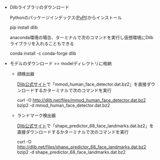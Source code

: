 - Dilbライブラリのダウンロード
    
    Pythonのパッケージインデックス([PyPI](https://pypi.org))からインストール
    
    pip install dlib
    
    anaconda環境の場合、ターミナルで次のコマンドを実行し仮想環境にDlibライブラリを入れることもできる
    
    conda install -c conda-forge dlib
    
- モデルのダウンロード >> modelディレクトリに格納
    - 顔検出器
        
        [Dlib公式サイト](http://dlib.net/files/)で「mmod_human_face_detector.dat.bz2」を直接ダウンロードするかターミナルで次のコマンドを実行
        
        curl -O http://dlib.net/files/mmod_human_face_detector.dat.bz2
        bzip2 -d mmod_human_face_detector.dat.bz2
        
    - ランドマーク検出器
        
        [Dlib公式サイト](http://dlib.net/files/)で「shape_predictor_68_face_landmarks.dat.bz2」を直接ダウンロードするかターミナルで次のコマンドを実行
        
        curl -O http://dlib.net/files/shape_predictor_68_face_landmarks.dat.bz2
        bzip2 -d shape_predictor_68_face_landmarks.dat.bz2